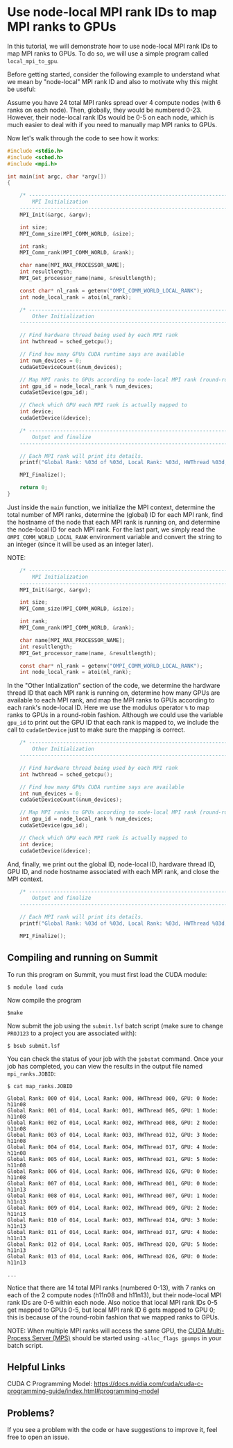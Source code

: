 # Use node-local MPI rank IDs to map MPI ranks to GPUs

In this tutorial, we will demonstrate how to use node-local MPI rank IDs to map MPI ranks to GPUs. To do so, we will use a simple program called `local_mpi_to_gpu`. 

Before getting started, consider the following example to understand what we mean by "node-local" MPI rank ID and also to motivate why this might be useful:

Assume you have 24 total MPI ranks spread over 4 compute nodes (with 6 ranks on each node). Then, globally, they would be numbered 0-23. However, their node-local rank IDs would be 0-5 on each node, which is much easier to deal with if you need to manually map MPI ranks to GPUs.

Now let's walk through the code to see how it works:

```c
#include <stdio.h>
#include <sched.h>
#include <mpi.h>

int main(int argc, char *argv[])
{

    /* -------------------------------------------------------------------------------------------
        MPI Initialization 
    --------------------------------------------------------------------------------------------*/
    MPI_Init(&argc, &argv);

    int size;
    MPI_Comm_size(MPI_COMM_WORLD, &size);

    int rank;
    MPI_Comm_rank(MPI_COMM_WORLD, &rank);

    char name[MPI_MAX_PROCESSOR_NAME];
    int resultlength;
    MPI_Get_processor_name(name, &resultlength);

    const char* nl_rank = getenv("OMPI_COMM_WORLD_LOCAL_RANK");
    int node_local_rank = atoi(nl_rank);

    /* -------------------------------------------------------------------------------------------
        Other Initialization 
    --------------------------------------------------------------------------------------------*/

    // Find hardware thread being used by each MPI rank
    int hwthread = sched_getcpu();

    // Find how many GPUs CUDA runtime says are available
    int num_devices = 0;
    cudaGetDeviceCount(&num_devices);

    // Map MPI ranks to GPUs according to node-local MPI rank (round-robin)
    int gpu_id = node_local_rank % num_devices;
    cudaSetDevice(gpu_id);

    // Check which GPU each MPI rank is actually mapped to
    int device;
    cudaGetDevice(&device);

    /* -------------------------------------------------------------------------------------------
        Output and finalize
    --------------------------------------------------------------------------------------------*/

    // Each MPI rank will print its details.
    printf("Global Rank: %03d of %03d, Local Rank: %03d, HWThread %03d, GPU: %01d Node: %s\n", rank, size, node_local_rank, hwthread, device, name);

    MPI_Finalize();

    return 0;
}
```

Just inside the `main` function, we initialize the MPI context, determine the total number of MPI ranks, determine the (global) ID for each MPI rank, find the hostname of the node that each MPI rank is running on, and determine the node-local ID for each MPI rank. For the last part, we simply read the `OMPI_COMM_WORLD_LOCAL_RANK` environment variable and convert the string to an integer (since it will be used as an integer later). 

NOTE: 

```c
    /* -------------------------------------------------------------------------------------------
        MPI Initialization 
    --------------------------------------------------------------------------------------------*/
    MPI_Init(&argc, &argv);

    int size;
    MPI_Comm_size(MPI_COMM_WORLD, &size);

    int rank;
    MPI_Comm_rank(MPI_COMM_WORLD, &rank);

    char name[MPI_MAX_PROCESSOR_NAME];
    int resultlength;
    MPI_Get_processor_name(name, &resultlength);

    const char* nl_rank = getenv("OMPI_COMM_WORLD_LOCAL_RANK");
    int node_local_rank = atoi(nl_rank);
```

In the "Other Intialization" section of the code, we determine the hardware thread ID that each MPI rank is running on, determine how many GPUs are available to each MPI rank, and map the MPI ranks to GPUs according to each rank's node-local ID. Here we use the modulus operator `%` to map ranks to GPUs in a round-robin fashion. Although we could use the variable `gpu_id` to print out the GPU ID that each rank is mapped to, we include the call to `cudaGetDevice` just to make sure the mapping is correct.

```c
    /* -------------------------------------------------------------------------------------------
        Other Initialization 
    --------------------------------------------------------------------------------------------*/

    // Find hardware thread being used by each MPI rank
    int hwthread = sched_getcpu();

    // Find how many GPUs CUDA runtime says are available
    int num_devices = 0;
    cudaGetDeviceCount(&num_devices);

    // Map MPI ranks to GPUs according to node-local MPI rank (round-robin)
    int gpu_id = node_local_rank % num_devices;
    cudaSetDevice(gpu_id);

    // Check which GPU each MPI rank is actually mapped to
    int device;
    cudaGetDevice(&device);
```

And, finally, we print out the global ID, node-local ID, hardware thread ID, GPU ID, and node hostname  associated with each MPI rank, and close the MPI context.

```c
    /* -------------------------------------------------------------------------------------------
        Output and finalize
    --------------------------------------------------------------------------------------------*/

    // Each MPI rank will print its details.
    printf("Global Rank: %03d of %03d, Local Rank: %03d, HWThread %03d, GPU: %01d Node: %s\n", rank, size, node_local_rank, hwthread, device, name);

    MPI_Finalize();
```

## Compiling and running on Summit
To run this program on Summit, you must first load the CUDA module:

```
$ module load cuda
```

Now compile the program

```
$make
```

Now submit the job using the `submit.lsf` batch script (make sure to change `PROJ123` to a project you are associated with):

```
$ bsub submit.lsf
```

You can check the status of your job with the `jobstat` command. Once your job has completed, you can view the results in the output file named `mpi_ranks.JOBID`:

```
$ cat map_ranks.JOBID

Global Rank: 000 of 014, Local Rank: 000, HWThread 000, GPU: 0 Node: h11n08
Global Rank: 001 of 014, Local Rank: 001, HWThread 005, GPU: 1 Node: h11n08
Global Rank: 002 of 014, Local Rank: 002, HWThread 008, GPU: 2 Node: h11n08
Global Rank: 003 of 014, Local Rank: 003, HWThread 012, GPU: 3 Node: h11n08
Global Rank: 004 of 014, Local Rank: 004, HWThread 017, GPU: 4 Node: h11n08
Global Rank: 005 of 014, Local Rank: 005, HWThread 021, GPU: 5 Node: h11n08
Global Rank: 006 of 014, Local Rank: 006, HWThread 026, GPU: 0 Node: h11n08
Global Rank: 007 of 014, Local Rank: 000, HWThread 001, GPU: 0 Node: h11n13
Global Rank: 008 of 014, Local Rank: 001, HWThread 007, GPU: 1 Node: h11n13
Global Rank: 009 of 014, Local Rank: 002, HWThread 009, GPU: 2 Node: h11n13
Global Rank: 010 of 014, Local Rank: 003, HWThread 014, GPU: 3 Node: h11n13
Global Rank: 011 of 014, Local Rank: 004, HWThread 017, GPU: 4 Node: h11n13
Global Rank: 012 of 014, Local Rank: 005, HWThread 020, GPU: 5 Node: h11n13
Global Rank: 013 of 014, Local Rank: 006, HWThread 026, GPU: 0 Node: h11n13

...

```

Notice that there are 14 total MPI ranks (numbered 0-13), with 7 ranks on each of the 2 compute nodes (h11n08 and h11n13), but their node-local MPI rank IDs are 0-6 within each node. Also notice that local MPI rank IDs 0-5 get mapped to GPUs 0-5, but local MPI rank ID 6 gets mapped to GPU 0; this is because of the round-robin fashion that we mapped ranks to GPUs. 

NOTE: When multiple MPI ranks will access the same GPU, the <a href="https://www.olcf.ornl.gov/for-users/system-user-guides/summit/summit-user-guide/#volta-multi-process-service">CUDA Multi-Process Server (MPS)</a> should be started using `-alloc_flags gpumps` in your batch script.

## Helpful Links

CUDA C Programming Model: <a href="https://docs.nvidia.com/cuda/cuda-c-programming-guide/index.html#programming-model">https://docs.nvidia.com/cuda/cuda-c-programming-guide/index.html#programming-model</a>

## Problems?
If you see a problem with the code or have suggestions to improve it, feel free to open an issue.


